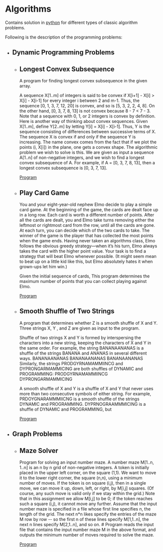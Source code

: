 # Algorithms
Contains solution in [python](https://www.python.org/) for different types of classic algorithm problems.

Following is the description of the programming problems:

- ## Dynamic Programming Problems

  - ## Longest Convex Subsequence
    A program for finding longest convex subsequence in the given array.
    
    A sequence X[1..m] of integers is said to be convex
    if X[i+1] - X[i] > X[i] - X[i-1] for every integer i between 2 and m-1.
    Thus, the sequence [0, 1, 3, 7, 12, 20] is convex, and so is [5, 3, 2, 2, 4, 8].
    On the other hand, [0, 3, 7, 8, 13] is not convex because 8 - 7 < 7 - 3.
    Note that a sequence with 0, 1, or 2 integers is convex by definition.
    Here is another way of thinking about convex sequences.
    Given X[1..m], define Y[2..m] by letting Y[i] = X[i] - X[i-1].
    Thus, Y is the sequence consisting of differences between successive terms of X.
    The sequence X is convex if and only if the sequence Y is increasing.
    The name convex comes from the fact that if we plot the points (i, X[i]) in the plane, one gets a convex shape. 
    The algorithmic problem we wish to solve is this. We are given as input a sequence A[1..n] of non-negative integers,
    and we wish to find a longest convex subsequence of A.
    For example, if A = [0, 3, 7, 8, 13], then a longest convex subsequence is [0, 3, 7, 13].
    
    [Program](https://github.com/muneeb706/Algorithms/blob/master/dynamic_programming/longest_convex_subsequence.py)
    
  - ## Play Card Game
    You and your eight-year-old nephew Elmo decide to play a simple card
    game. At the beginning of the game, the cards are dealt face up in a long
    row. Each card is worth a different number of points. After all the cards are
    dealt, you and Elmo take turns removing either the leftmost or rightmost
    card from the row, until all the cards are gone. At each turn, you can decide
    which of the two cards to take. The winner of the game is the player that
    has collected the most points when the game ends.
    Having never taken an algorithms class, Elmo follows the obvious greedy
    strategy—when it’s his turn, Elmo always takes the card with the higher
    point value. Your task is to find a strategy that will beat Elmo whenever
    possible. (It might seem mean to beat up on a little kid like this, but Elmo
    absolutely hates it when grown-ups let him win.)

    Given the initial sequence
    of cards, This program determines the maximum number of points that you can collect
    playing against Elmo.
    
    [Program](https://github.com/muneeb706/Algorithms/blob/master/dynamic_programming/play-card-game.py)
  
  - ## Smooth Shuffle of Two Strings
    A program that determines whether Z is a smooth shuffle of X and Y. Three strings X, Y ,
    and Z are given as input to the program.
    
    Shuffle of two strings X and Y is formed by interspersing the characters
    into a new string, keeping the characters of X and Y in the same order.
    For example, the string BANANAANANAS is a shuffle of the strings BANANA and
    ANANAS in several different ways.
    BANANAANANAS BANANAANANAS BANANAANANAS
    Similarly, the strings PRODGYRNAMAMMIINCG and DYPRONGARMAMMICING are
    both shuffles of DYNAMIC and PROGRAMMING:
    PRODGYRNAMAMMIINCG DYPRONGARMAMMICING

    A smooth shuffle of X and Y is a shuffle of X and Y that never uses
    more than two consecutive symbols of either string. For example,
    PRDOYGNARAMMMIICNG is a smooth shuffle of the strings DYNAMIC and
    PROGRAMMING.
    DYPRNOGRAAMMMICING is a shuffle of DYNAMIC and PROGRAMMING, but
    
    [Program](https://github.com/muneeb706/Algorithms/blob/master/dynamic_programming/smooth-shuffle-of-two-strings.py)

- ## Graph Problems
  - ## Maze Solver
    Program for solving an input number maze. A number maze M[1..n, 1..n] is an n by n grid of non-negative integers.
    A token is initially placed in the upper left corner, on the square (1,1).
    We want to move it to the lower right corner,
    the square (n,n), using a minimum number of moves.
    If the token is on square (i,j), then in a single move,
    we can move it up, down, left, or right, by M[i,j] squares.
    (Of course, any such move is valid only if we stay within the grid.)
    Note that in this assignment we allow M[i,j] to be 0;
    if the token reaches such a square (i,j), it cannot move any further.
    Assume that the input number maze is specified in a file whose first line specifies n,
    the length of the grid.
    The next n*n likes specify the entries of the maze M row by row -- so the first n of these lines specify M[1,1..n],
    the next n lines specify M[2,1..n], and so on. #
    Program reads the input file that contains the input number maze M in the above format,
    and outputs the minimum number of moves required to solve the maze.
    
    [Program](https://github.com/muneeb706/Algorithms/blob/master/graph/maze-solver.py)
